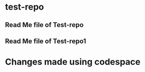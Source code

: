 # test-repo
## Read Me file of Test-repo
## Read Me file of Test-repo1
# Changes made using codespace
